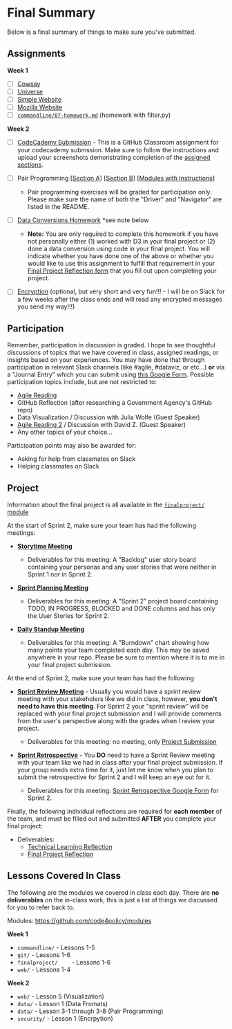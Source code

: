 # Final Summary

Below is a final summary of things to make sure you've submitted.

## Assignments

**Week 1**

- [ ] [Cowsay](https://classroom.github.com/a/62sqVx4G)
- [ ] [Universe](https://classroom.github.com/a/wtsFvR6p)
- [ ] [Simple Website](https://github.com/code4policy/simple-website)
- [ ] [Mozilla Website](https://github.com/code4policy/mozilla-website)
- [ ] [`commandline/07-homework.md`](https://github.com/code4policy/modules/blob/master/commandline/07-homework.md) (homework with filter.py)

**Week 2**

- [ ] [CodeCademy Submission](https://classroom.github.com/a/v_3WHKqn) - This is a GitHub Classroom assignment for your codecademy submssion. Make sure to follow the instructions and upload your screenshots demonstrating completion of the [assigned sections](./precoursework.md).

- [ ] Pair Programming [[Section A](https://classroom.github.com/a/pP94cFu_)] [[Section B](https://classroom.github.com/g/IP_V0V0b)] [[Modules with Instructions](https://github.com/code4policy/modules/tree/master/data)]
	* Pair programming exercises will be graded for participation only. Please make sure the name of both the "Driver" and "Navigator" are listed in the README.

- [ ] [Data Conversions Homework](https://github.com/code4policy/conversions) *see note below
	* **Note:** You are only required to complete this homework if you have not personally either (1) worked with D3 in your final project or (2) done a data conversion using code in your final project. You will indicate whether you have done one of the above or whether you would like to use this assignment to fulfill that requirement in your [Final Project Reflection form](https://docs.google.com/forms/d/e/1FAIpQLSclInjENWwqLMC_SFWgyav1rHfi5ZRB4Unwtjc1mF4SauvsKQ/viewform) that you fill out upon completing your project. 

- [ ] [Encryption](https://github.com/code4policy/encryption-dmil/blob/main/README.md) (optional, but very short and very fun!!! - I will be on Slack for a few weeks after the class ends and will read any encrypted messages you send my way!!!) 

	
## Participation

Remember, participation in discussion is graded. I hope to see thoughtful discussions of topics that we have covered in class, assigned readings, or insights based on your experiences. You may have done that through participation in relevant Slack channels (like #agile, #dataviz, or etc...) **or** via a "Journal Entry" which you can submit using [this Google Form](https://docs.google.com/forms/d/e/1FAIpQLSc8GuAn1iQoauK39SAC5woXCX7w5h7CXTKZp7c1sFwW9MjqoA/viewform). Possible participation topics include, but are not restricted to:


* [Agile Reading](https://github.com/code4policy/modules/blob/master/agile/06-reading.md)
* GitHub Reflection (after researching a Government Agency's GitHub repo)
* Data Visualization / Discussion with Julia Wolfe (Guest Speaker)
* [Agile Reading 2](https://github.com/code4policy/modules/blob/master/agile/07-reading2.md) / Discussion with David Z.  (Guest Speaker)
* Any other topics of your choice...


Participation points may also be awarded for:

* Asking for help from classmates on Slack
* Helping classmates on Slack



## Project

Information about the final project is all available in the [`finalproject/` module](https://github.com/code4policy/modules/tree/master/finalproject)

At the start of Sprint 2, make sure your team has had the following meetings:

* **[Storytime Meeting](https://github.com/code4policy/modules/blob/master/finalproject/02-storytime.md)**
	*  Deliverables for this meeting: A "Backlog" user story board containing your personas and any user stories that were neither in Sprint 1 nor in Sprint 2.

* **[Sprint Planning Meeting](https://github.com/code4policy/modules/blob/master/finalproject/03-sprint-planning.md)**
	*  Deliverables for this meeting: A "Sprint 2" project board containing TODO, IN PROGRESS, BLOCKED and DONE columns and has only the User Stories for Sprint 2.

* **[Daily Standup Meeting](https://github.com/code4policy/modules/blob/master/finalproject/04-daily-standup.md)**
	*  Deliverables for this meeting: A "Burndown" chart showing how many points your team completed each day. This may be saved anywhere in your repo. Please be sure to mention where it is to me in your final project submission.

At the end of Sprint 2, make sure your team has had the following

* **[Sprint Review Meeting](https://github.com/code4policy/modules/blob/master/finalproject/05-sprint-review.md)** - Usually you would have a sprint review meeting with your stakeholers like we did in class, however, **you don't need to have this meeting**. For Sprint 2 your "sprint review" will be replaced with your final project submission and I will provide comments from the user's perspective along with the grades when I review your project. 
	* Deliverables for this meeting: no meeting, only [Project Submission](https://github.com/code4policy/modules/blob/master/finalproject/project.md#submitting-the-project)

	
* **[Sprint Retrospective](https://github.com/code4policy/modules/blob/master/finalproject/06-sprint-retrospective.md)** - You **DO** need to have a Sprint Review meeting with your team like we had in class after your final project submission. If your group needs extra time for it, just let me know when you plan to submit the retrospective for Sprint 2 and I will keep an eye out for it.
	* Deliverables for this meeting: [Sprint Retrospective Google Form](https://docs.google.com/forms/d/e/1FAIpQLSePfDHMonIleOPRNHqEz3S4yYAern1CIMedsg9XECOv5trG0A/viewform) for Sprint 2.  



Finally, the following individual reflections are required for **each member** of the team, and must be filled out and submitted **AFTER** you complete your final project:
	
* Deliverables:
	* [Technical Learning Reflection](https://docs.google.com/forms/d/e/1FAIpQLSclInjENWwqLMC_SFWgyav1rHfi5ZRB4Unwtjc1mF4SauvsKQ/viewform)
	* [Final Project Reflection](https://docs.google.com/forms/d/e/1FAIpQLSdxXBqlonzG97PctN8iakot8w4L-YkgOLNji-vJ2HY-qi2mlA/viewform)



## Lessons Covered In Class

The following are the modules we covered in class each day. There are **no deliverables** on the in-class work, this is just a list of things we discussed for you to refer back to.

Modules: https://github.com/code4policy/modules

**Week 1**

* `commandline/` - Lessons 1-5
* `git/` - Lessons 1-6
* `finalproject/	` - Lessons 1-6
* `web/` - Lessons 1-4

**Week 2**

* `web/` - Lesson 5 (Visualization)
* `data/` - Lesson 1 (Data Fromats)
* `data/` - Lesson 3-1 through 3-8 (Pair Programming)
* `security/` - Lesson 1 (Encrpytion)



